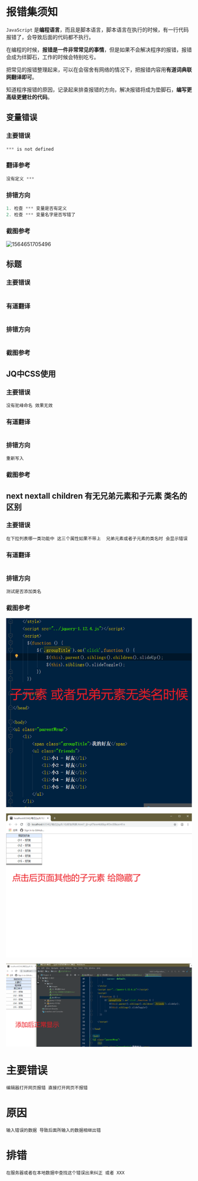 # 报错集须知

`JavaScript` 是**编程语言**，而且是脚本语言，脚本语言在执行的时候，有一行代码报错了，会导致后面的代码都不执行。

在编程的时候，**报错是一件非常常见的事情**，但是如果不会解决程序的报错，报错会成为绊脚石，工作的时候会特别吃亏。

把常见的报错整理起来，可以在会宿舍有网络的情况下，把报错内容用**有道词典联网翻译即可**。

知道程序报错的原因，记录起来排查报错的方向，解决报错将成为垫脚石，**编写更高级更健壮的代码**。







## 变量错误

### 主要错误

```js
*** is not defined
```

### 翻译参考

```js
没有定义 ***
```

### 排错方向

```js
1. 检查 *** 变量是否有定义
2. 检查 *** 变量名字是否写错了
```

### 截图参考

![1564651705496](1_报错集.assets/1564651705496.png)











## 标题

### 主要错误

```js

```

### 有道翻译

```js

```

### 排错方向

```js

```

### 截图参考





## JQ中CSS使用

### 主要错误

```js
没有驼峰命名 效果无效
```

### 有道翻译

```js

```

### 排错方向

```js
重新写入
```

### 截图参考





## next  nextall children 有无兄弟元素和子元素 类名的区别

### 主要错误

```js
在下拉列表哪一类功能中 这三个属性如果不带上  兄弟元素或者子元素的类名时 会显示错误
```

### 有道翻译

```js

```

### 排错方向

```js
测试是否添加类名
```

### 截图参考

![1565478065935](assets/1565478065935.png)



![1565478130549](assets/1565478130549.png)



![1565478192641](assets/1565478192641.png)





# 主要错误

```
编辑器打开网页报错 直接打开网页不报错
```

# 原因

```
输入错误的数据 导致后面所输入的数据相继出错
```



# 排错

```
在服务器或者在本地数据中查找这个错误出来纠正 或者 XXX
```

